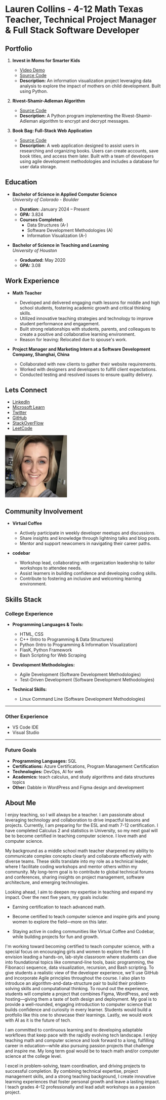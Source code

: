 # Lauren Collins - 4-12 Math Texas Teacher, Technical Project Manager & Full Stack Software Developer 

## Portfolio

1. **Invest in Moms for Smarter Kids**  
   - [Video Demo](https://youtu.be/_CuoAfAozsQ?si=tFwzSCvvpoZATqCe)  
   - [Source Code](https://github.com/LaurenC2022/-Invest-in-Moms-for-Smarter-Kids.git)  
   - **Description:** An information visualization project leveraging data analysis to explore the impact of mothers on child development. Built using Python.  

2. **Rivest-Shamir-Adleman Algorithm**  
   - [Source Code](https://github.com/LaurenC2022/encryption_RSA)  
   - **Description:** A Python program implementing the Rivest-Shamir-Adleman algorithm to encrypt and decrypt messages.  

3. **Book Bag: Full-Stack Web Application**  
   - [Source Code](https://github.com/LaurenC2022/Team_6_Group_Project.git)  
   - **Description:** A web application designed to assist users in researching and organizing books. Users can create accounts, save book titles, and access them later. Built with a team of developers using agile development methodologies and includes a database for user data storage. 

## Education

- **Bachelor of Science in Applied Computer Science**  
  *University of Colorado - Boulder*  
  - **Duration:** January 2024 – Present  
  - **GPA:** 3.824  
  - **Courses Completed:**  
    - Data Structures (A-)  
    - Software Development Methodologies (A)  
    - Information Visualization (A-)  

- **Bachelor of Science in Teaching and Learning**  
  *University of Houston*  
  - **Graduated:** May 2020  
  - **GPA:** 3.08  

## Work Experience

- **Math Teacher**  
  - Developed and delivered engaging math lessons for middle and high school students, fostering academic growth and critical thinking skills.  
  - Utilized innovative teaching strategies and technology to improve student performance and engagement.  
  - Built strong relationships with students, parents, and colleagues to create a positive and collaborative learning environment.  
  - Reason for leaving: Relocated due to spouse's work.
 
- **Project Manager and Marketing Intern at a Software Development Company, Shanghai, China**  
  - Collaborated with new clients to gather their website requirements.
  - Worked with designers and developers to fulfill client expectations. 
  - Conducted testing and resolved issues to ensure quality delivery.  

## Lets Connect 

- [LinkedIn](https://www.linkedin.com/in/laurencollins1190/)
- [Microsoft Learn](https://learn.microsoft.com/en-us/users/laurencollins-7920/)
- [Twitter](https://twitter.com/Home_At_Heart_)
- [GitHub](https://github.com/LaurenC2022)
- [StackOverFlow](https://stackoverflow.com/users/17926621/lauren-collins)
- [LeetCode](https://leetcode.com/u/NWsbAqZV89/)

<img src="./images/lauren-collins-logo.png" alt="Profile Picture" width="200" height="200"> 

## Community Involvement  

- **Virtual Coffee**  
  - Actively participate in weekly developer meetups and discussions.  
  - Share insights and knowledge through lightning talks and blog posts.  
  - Mentor and support newcomers in navigating their career paths.  

- **codebar**  
  - Workshop lead, collaborating with organization leadership to tailor workshops to attendee needs.  
  - Assist learners in building confidence and developing coding skills.  
  - Contribute to fostering an inclusive and welcoming learning environment.  

## Skills Stack

### College Experience  

- **Programming Languages & Tools:**  
  - HTML, CSS  
  - C++ (Intro to Programming & Data Structures)  
  - Python (Intro to Programming & Information Visualization)  
  - FlasK, Python Framework  
  - Bash Scripting for Web Scraping

- **Development Methodologies:**  
  - Agile Development (Software Development Methodologies)  
  - Test-Driven Development (Software Development Methodologies)  

- **Technical Skills:**  
  - Linux Command Line (Software Development Methodologies)  

---

### Other Experience  

- VS Code IDE  
- Visual Studio  

---

### Future Goals  

- **Programming Languages:** SQL
- **Certifications:** Azure Certifications, Program Management Certification  
- **Technologies:** DevOps, AI for web 
- **Academics:** teach calculus, and study algorithms and data structures topics
- **Other:** Dabble in WordPress and Figma design and development 

## About Me 

I enjoy teaching, so I will always be a teacher. I am passionate about leveraging technology and collaboration to drive impactful lessons and projects. Currently, I am preparing for the ESL and math 7-12 certification. I have completed Calculus 2 and statistics in University, so my next goal will be to become certified in teaching computer science. I love math and computer science. 

My background as a middle school math teacher sharpened my ability to communicate complex concepts clearly and collaborate effectively with diverse teams. These skills translate into my role as a technical leader, where I facilitate coding workshops and mentor others within my community. My long-term goal is to contribute to global technical forums and conferences, sharing insights on project management, software architecture, and emerging technologies.

Looking ahead, I aim to deepen my expertise in teaching and expand my impact. Over the next five years, my goals include:

- Earning certification to teach advanced math.

- Become certified to teach computer science and inspire girls and young women to explore the field—more on this later.

- Staying active in coding communities like Virtual Coffee and Codebar, while building projects for fun and growth.

I'm working toward becoming certified to teach computer science, with a special focus on encouraging girls and women to explore the field. I envision leading a hands-on, lab-style classroom where students can dive into foundational topics like command-line tools, basic programming, the Fibonacci sequence, data visualization, recursion, and Bash scripting. To give students a realistic view of the developer experience, we'll use GitHub and incorporate Agile principles throughout the course. I also plan to introduce an algorithm-and-data-structure pair to build their problem-solving skills and computational thinking. To round out the experience, students will complete a project that combines Figma, WordPress, and web hosting—giving them a taste of both design and deployment. My goal is to provide a well-rounded, engaging introduction to computer science that builds confidence and curiosity in every learner. Students would build a protfolio like this one to showcase their learnings. Lastly, we would work with AI as it is the future of tech. 

I am committed to continuous learning and to developing adaptable workflows that keep pace with the rapidly evolving tech landscape. I enjoy teaching math and computer science and look forward to a long, fulfilling career in education—while also pursuing passion projects that challenge and inspire me. My long term goal would be to teach math and/or computer science at the college level. 

I excel in problem-solving, team coordination, and driving projects to successful completion. By combining technical expertise, project management skills, and a strong teaching background, I create innovative learning experiences that foster personal growth and leave a lasting impact. I teach grades 4–12 professionally and lead adult workshops as a passion project.
    
